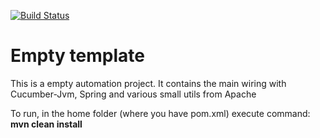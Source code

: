 [![Build Status](https://travis-ci.org/dumitruc/TestingTemplate.svg?branch=master)](https://travis-ci.org/dumitruc/TestingTemplate)

Empty template
==============

This is a empty automation project.
It contains the main wiring with Cucumber-Jvm, Spring and various small utils from Apache


To run, in the home folder (where you have pom.xml) execute command:
**mvn clean install**
